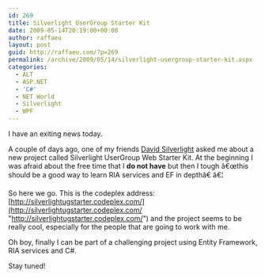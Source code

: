 ```yaml
---
id: 269
title: Silverlight UserGroup Starter Kit
date: 2009-05-14T20:19:00+00:00
author: raffaeu
layout: post
guid: http://raffaeu.com/?p=269
permalink: /archive/2009/05/14/silverlight-usergroup-starter-kit.aspx
categories:
  - ALT
  - ASP.NET
  - 'C#'
  - NET World
  - Silverlight
  - WPF
---
```

I have an exiting news today.

A couple of days ago, one of my friends <a href="www.community-credit.com" target="_blank">David Silverlight</a> asked me about a new project called Silverlight UserGroup Web Starter Kit. At the beginning I was afraid about the free time that I **do not have** but then I tough â€œthis should be a good way to learn RIA services and EF in depthâ€ â€¦

So here we go. This is the codeplex address: [http://silverlightugstarter.codeplex.com/](http://silverlightugstarter.codeplex.com/ "http://silverlightugstarter.codeplex.com/") and the project seems to be really cool, especially for the people that are going to work with me.

Oh boy, finally I can be part of a challenging project using Entity Framework, RIA services and C#.

Stay tuned!